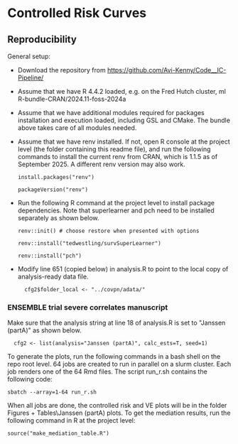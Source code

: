 # Controlled Risk Curves 

## Reproducibility

General setup:

- Download the repository from https://github.com/Avi-Kenny/Code__IC-Pipeline/

- Assume that we have R 4.4.2 loaded, e.g. on the Fred Hutch cluster, ml R-bundle-CRAN/2024.11-foss-2024a

- Assume that we have additional modules required for packages installation and execution loaded, including GSL and CMake. The bundle above takes care of all modules needed.

- Assume that we have renv installed. If not, open R console at the project level (the folder containing this readme file), and run the following commands to install the current renv from CRAN, which is 1.1.5 as of September 2025. A different renv version may also work.
  ```{r}
  install.packages("renv")
  
  packageVersion("renv")  
  ```

- Run the following R command at the project level to install package dependencies. Note that superlearner and pch need to be installed separately as shown below.
  ```{R}
  renv::init() # choose restore when presented with options
  
  renv::install("tedwestling/survSuperLearner") 
  
  renv::install("pch") 
  ```


- Modify line 651 (copied below) in analysis.R to point to the local copy of analysis-ready data file.
  ```{r}
    cfg2$folder_local <- "../covpn/adata/"
  ```


### ENSEMBLE trial severe correlates manuscript

Make sure that the analysis string at line 18 of analysis.R is set to "Janssen (partA)" as shown below.
```{r}
  cfg2 <- list(analysis="Janssen (partA)", calc_ests=T, seed=1)
```

To generate the plots, run the following commands in a bash shell on the repo root level. 64 jobs are created to run in parallel on a slurm cluster. Each job renders one of the 64 Rmd files. The script run_r.sh contains the following code:
```{bash}
sbatch --array=1-64 run_r.sh
```

When all jobs are done, the controlled risk and VE plots will be in the folder Figures + Tables\Janssen (partA) plots. To get the mediation results, run the following command in R at the project level:
```{r}
source("make_mediation_table.R")
```

